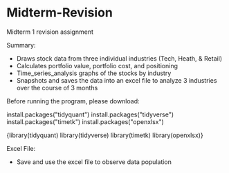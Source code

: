 # Midterm-Revision
Midterm 1 revision assignment 

Summary:

- Draws stock data from three individual industries (Tech, Heath, & Retail) 
- Calculates portfolio value, portfolio cost, and positioning 
- Time_series_analysis graphs of the stocks by industry
- Snapshots and saves the data into an excel file to analyze 3 industries over the course of 3 months 

Before running the program, please download:

install.packages("tidyquant")
install.packages("tidyverse")
install.packages("timetk")
install.packages("openxlsx")

{library(tidyquant)
library(tidyverse)
library(timetk)
library(openxlsx)}

Excel File:

- Save and use the excel file to observe data population
